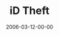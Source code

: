 ---
layout: message
category: message
series: "iD"
title: "iD Theft"
date: 2006-03-12-00-00
message_id: 78
sc-permalink-url: "http://soundcloud.com/crdschurch/id-theft"
audio: "http://s3.amazonaws.com/crossroads-media/messages/audio/iD_02_ID_Theft_03-12-06.mp3"
audio-duration: "01:00:44"
tag: 
 - freedom
 - id
 - identity
 - lies
 - free
 - faking
 - flv
 - career
 - wells
explicit: false
---
